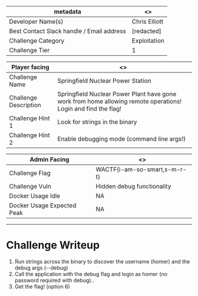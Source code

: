 | metadata | <> |
|--- | --- |
| Developer Name(s) | Chris Elliott |
| Best Contact Slack handle / Email address | [redacted] |
| Challenge Category | Exploitation |
| Challenge Tier | 1 |

| Player facing | <> |
|--- | --- |
|Challenge Name | Springfield Nuclear Power Station |
|Challenge Description | Springfield Nuclear Power Plant have gone work from home allowing remote operations! Login and find the flag! | 
|Challenge Hint 1  | Look for strings in the binary |
|Challenge Hint 2 | Enable debugging mode (command line args!) |

| Admin Facing | <> |
|--- | --- |
|Challenge Flag| WACTF{i-am-so-smart,s-m-r-t} |
|Challenge Vuln| Hidden debug functionality |
|Docker Usage Idle| NA |
|Docker Usage Expected Peak| NA |
---


# Challenge Writeup

1. Run strings across the binary to discover the username (homer) and the debug args (--debug)
2. Call the application with the debug flag and login as homer (no password required with debug)..
3. Get the flag! (option 6)
